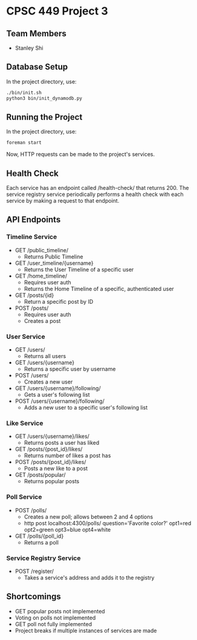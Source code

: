 # CPSC 449 Project 3

## Team Members
- Stanley Shi

## Database Setup
In the project directory, use:
```bash
./bin/init.sh
python3 bin/init_dynamodb.py 
```

## Running the Project
In the project directory, use:
```bash
foreman start
```

Now, HTTP requests can be made to the project's services.

## Health Check
Each service has an endpoint called /health-check/ that returns 200.
The service registry service periodically performs a health check with each service by making a request to that endpoint.
  
## API Endpoints
### Timeline Service
* GET /public_timeline/
  * Returns Public Timeline
* GET /user_timeline/{username}
  * Returns the User Timeline of a specific user
* GET /home_timeline/
  * Requires user auth
  * Returns the Home Timeline of a specific, authenticated user
* GET /posts/{id}
  * Return a specific post by ID
* POST /posts/
  * Requires user auth
  * Creates a post

### User Service
* GET /users/
  * Returns all users
* GET /users/{username}
  * Returns a specific user by username
* POST /users/
  * Creates a new user
* GET /users/{username}/following/
  * Gets a user's following list
* POST /users/{username}/following/
  * Adds a new user to a specific user's following list

### Like Service
* GET /users/{username}/likes/
  * Returns posts a user has liked
* GET /posts/{post_id}/likes/
  * Returns number of likes a post has
* POST /posts/{post_id}/likes/
  * Posts a new like to a post
* GET /posts/popular/
  * Returns popular posts

### Poll Service
* POST /polls/
  * Creates a new poll; allows between 2 and 4 options
  * http post localhost:4300/polls/ question='Favorite color?' opt1=red opt2=green opt3=blue opt4=white
* GET /polls/{poll_id}
  * Returns a poll

### Service Registry Service
* POST /register/
  * Takes a service's address and adds it to the registry
  
## Shortcomings
* GET popular posts not implemented
* Voting on polls not implemented
* GET poll not fully implemented
* Project breaks if multiple instances of services are made

